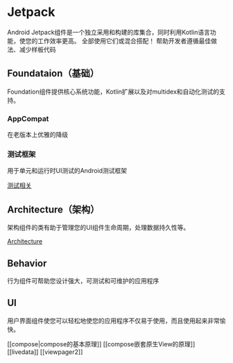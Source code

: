 # Jetpack

Android Jetpack组件是一个独立采用和构建的库集合，同时利用Kotlin语言功能，使您的工作效率更高。 全部使用它们或混合搭配！
帮助开发者遵循最佳做法、减少样板代码

## Foundataion（基础）

Foundation组件提供核心系统功能，Kotlin扩展以及对multidex和自动化测试的支持。

### AppCompat

在老版本上优雅的降级

### 测试框架

用于单元和运行时UI测试的Android测试框架

[测试相关](Android的测试库.md)

## Architecture（架构）

架构组件的类有助于管理您的UI组件生命周期，处理数据持久性等。

[Architecture](architecturecomponents.md)

## Behavior

行为组件可帮助您设计强大，可测试和可维护的应用程序

## UI

用户界面组件使您可以轻松地使您的应用程序不仅易于使用，而且使用起来非常愉快。

[[compose|compose的基本原理]]
[[compose嵌套原生View的原理]]
[[livedata]]
[[viewpager2]]